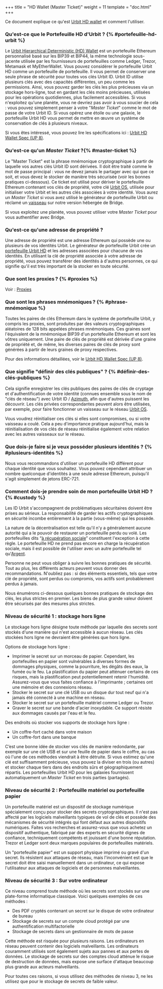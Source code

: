 +++
title = "HD Wallet (Master Ticket)"
weight = 11
template = "doc.html"
+++

Ce document explique ce qu'est [Urbit HD wallet](https://developers.urbit.org/reference/glossary/hdwallet) et comment l'utiliser.

### Qu'est-ce que le Portefeuille HD d'Urbit ? {% #portefeuille-hd-urbit %}

Le [Urbit Hierarchical Deterministic (HD) Wallet](https://developers.urbit.org/reference/glossary/hdwallet) est un portefeuille Ethereum personnalisé basé sur les BIP39 et BIP44, la même technologie sous-jacente utilisée par les fournisseurs de portefeuilles comme Ledger, Trezor, Metamask et MyEtherWallet. Vous pouvez considérer le portefeuille Urbit HD comme un portefeuille de portefeuille. Il vous permet de conserver une seule phrase de sécurité pour toutes vos clés Urbit ID. Urbit ID utilise plusieurs clés avec des capacités différentes, un peu comme les permissions. Ainsi, vous pouvez garder les clés les plus précieuses via un stockage hors-ligne, tout en gardant les clés moins précieuses, utilisées pour les opérations quotidiennes, plus facilement accessibles. Si vous n'exploitez qu'une planète, vous ne devriez pas avoir à vous soucier de cela : vous pouvez simplement penser à votre "*Master Ticket*" comme le mot de passe de votre Urbit ID. Si vous opérez une étoile ou une galaxie, le portefeuille Urbit HD vous permet de mettre en œuvre un système de conservation de clés à plusieurs niveaux.

Si vous êtes intéressé, vous pouvez lire les spécifications ici : [Urbit HD Wallet Spec (UP 8)](https://github.com/urbit/proposals/blob/master/008-urbit-hd-wallet.md).

### Qu'est-ce qu'un *Master Ticket* ?{% #master-ticket %}

Le "Master Ticket" est la phrase mnémonique cryptographique à partir de laquelle vos autres clés Urbit ID sont dérivées. Il doit être traité comme le mot de passe principal : vous ne devez jamais le partager avec qui que ce soit, et vous devez le stocker de manière très sécurisée (voir les bonnes pratiques ci-dessous). Ce ticket est utilisé pour dériver le portefeuille Ethereum contenant vos clés de propriété, votre clé [Urbit OS](https://operators.urbit.org/manual/id/hd-wallet#what-is-arvo), utilisée pour initialiser votre Urbit et les autres clés associées à votre identité. Vous aurez un *Master Ticket* si vous avez utilisé le générateur de portefeuille Urbit ou réclamé un [vaisseau](https://developers.urbit.org/reference/glossary/ship) sur notre version hébergée de Bridge.

Si vous exploitez une planète, vous pouvez utiliser votre *Master Ticket* pour vous authentifier avec Bridge.

### Qu'est-ce qu'une adresse de propriété ?

Une adresse de propriété est une adresse Ethereum qui possède une ou plusieurs de vos identités Urbit. Le générateur de portefeuille Urbit crée un [portefeuille Urbit HD](https://developers.urbit.org/reference/glossary/hdwallet) et les adresses associées pour chacune de vos identités. En utilisant la clé de propriété associée à votre adresse de propriété, vous pouvez transférer des identités à d'autres personnes, ce qui signifie qu'il est très important de la stocker en toute sécurité.

### Que sont les proxies ? {% #proxies %}

Voir : [Proxies](https://operators.urbit.org/manual/id/proxies)

### Que sont les phrases mnémoniques ? {% #phrase-mnémonique %}

Toutes les paires de clés Ethereum dans le système de portefeuille Urbit, y compris les proxies, sont produites par des valeurs cryptographiques aléatoires de 128 bits appelées phrases mnémoniques. Ces graines sont l'équivalent de la mnémonique BIP39 d'un portefeuille Ethereum et sont les vôtres uniquement. Une paire de clés de propriété est dérivée d'une graine de propriété et, de même, les diverses paires de clés de proxy sont générées à partir de leurs graines de proxy respectives.

Pour des informations détaillées, voir le [Urbit HD Wallet Spec (UP 8)](https://github.com/urbit/proposals/blob/master/008-urbit-hd-wallet.md).

### Que signifie "définir des clés publiques" ? {% #définir-des-clés-publiques %}

Cela signifie enregistrer les clés publiques des paires de clés de cryptage et d'authentification de votre identité (connues ensemble sous le nom de "clés de réseau") avec Urbit ID / [Azimuth,](https://developers.urbit.org/reference/glossary/azimuth) afin que d'autres puissent les découvrir. Les clés privées correspondantes peuvent alors être utilisées, par exemple, pour faire fonctionner un vaisseau sur le réseau [Urbit OS](https://operators.urbit.org/manual/id/hd-wallet#what-is-arvo).

Vous voudrez réinitialiser ces clés si elles sont compromises, ou si votre vaisseau a coulé. Cela a peu d'importance pratique aujourd'hui, mais la réinitialisation de vos clés de réseau réinitialise également votre relation avec les autres vaisseaux sur le réseau.

### Que dois-je faire si je veux posséder plusieurs identités ? {% #plusieurs-identités %}

Nous vous recommandons d'utiliser un portefeuille HD différent pour chaque identité que vous souhaitez. Vous pouvez cependant attribuer un nombre quelconque d'identités à une seule adresse Ethereum, puisqu'il s'agit simplement de jetons ERC-721.

### Comment dois-je prendre soin de mon portefeuille Urbit HD ? {% #custody %}

Les ID Urbit s'accompagnent de problématiques sécuritaires doivent être prises au sérieux. La responsabilité de garder les actifs cryptographiques en sécurité incombe entièrement à la partie (vous-même) qui les possède.

La nature de la décentralisation est telle qu'il n'y a généralement aucune autorité qui a le pouvoir de restaurer un portefeuille perdu ou volé. Les portefeuilles dits “[à récupération sociale](https://vitalik.ca/general/2021/01/11/recovery.html)” constituent l'exception à cette règle. Le portefeuille HD ne prend pas encore en charge la récupération sociale, mais il est possible de l'utiliser avec un autre portefeuille tel qu'[Argent](https://www.argent.xyz/).

Personne ne peut vous obliger à suivre les bonnes pratiques de sécurité. Tout au plus, les différents acteurs peuvent vous donner des recommandations. N'oubliez pas : si des éléments essentiels, tels que votre clé de propriété, sont perdus ou compromis, vos actifs sont probablement perdus à jamais.

Nous énumérons ci-dessous quelques bonnes pratiques de stockage des clés, les plus strictes en premier. Les biens de plus grande valeur doivent être sécurisés par des mesures plus strictes.

### Niveau de sécurité 1 : stockage hors ligne

Le stockage hors ligne désigne toute méthode par laquelle des secrets sont stockés d'une manière qui n'est accessible à aucun réseau. Les clés stockées hors ligne ne devraient être générées que hors ligne.

Options de stockage hors ligne :

- Imprimer le secret sur un morceau de papier. Cependant, les portefeuilles en papier sont vulnérables à diverses formes de dommages physiques, comme la pourriture, les dégâts des eaux, la fumée ou le feu. La plastification du papier peut atténuer certains de ces risques, mais la plastification peut potentiellement retenir l'humidité. Assurez-vous que vous faites confiance à l'imprimante ; certaines ont une mémoire et des connexions réseau.
- Stocker le secret sur une clé USB ou un disque dur tout neuf qui n'a jamais été connecté à une machine en réseau.
- Stocker le secret sur un portefeuille matériel comme Ledger ou Trezor.
- Graver le secret sur une bande d'acier inoxydable. Ce support résiste aux dommages causés par l'eau et le feu.

Des endroits où stocker vos supports de stockage hors ligne :

- Un coffre-fort caché dans votre maison
- Un coffre-fort dans une banque

C’est une bonne idée de stocker vos clés de manière redondante, par exemple sur une clé USB et sur une feuille de papier dans le coffre, au cas où l'une de ces méthodes viendrait à être détruite. Si vous estimez qu'une clé est suffisamment précieuse, vous pouvez la diviser en trois (ou autres) et stocker chaque tiers dans des endroits sûrs et géographiquement répartis. Les portefeuilles Urbit HD pour les galaxies fournissent automatiquement un *Master Ticket* en trois parties (partagés).

### Niveau de sécurité 2 : Portefeuille matériel ou portefeuille papier

Un portefeuille matériel est un dispositif de stockage numérique spécialement conçu pour stocker des secrets cryptographiques. Il n'est pas affecté par les logiciels malveillants typiques de vol de clés et possède des mécanismes de sécurité intégrés qui font défaut aux autres dispositifs numériques. Faites vos recherches et assurez-vous que vous achetez un dispositif authentique, fabriqué par des experts en sécurité dignes de confiance, techniquement compétents et jouissant d'une bonne réputation. Trezor et Ledger sont deux marques populaires de portefeuilles matériels.

Un "portefeuille papier" est un support physique imprimé ou gravé d'un secret. Ils résistent aux attaques de réseau, mais l'inconvénient est que le secret doit être saisi manuellement dans un ordinateur, ce qui expose l'utilisateur aux attaques de logiciels et de personnes malveillantes.

### Niveau de sécurité 3 : Sur votre ordinateur

Ce niveau comprend toute méthode où les secrets sont stockés sur une plate-forme informatique classique. Voici quelques exemples de ces méthodes :

- Des PDF cryptés contenant un secret sur le disque de votre ordinateur de bureau
- Stockage de secrets sur un compte cloud protégé par une authentification multifactorielle
- Stockage de secrets dans un gestionnaire de mots de passe

Cette méthode est risquée pour plusieurs raisons. Les ordinateurs en réseau peuvent contenir des logiciels malveillants. Les ordinateurs couramment utilisés sont également sujets aux pannes et aux pertes de données. Le stockage de secrets sur des comptes cloud atténue le risque de destruction de données, mais expose une surface d'attaque beaucoup plus grande aux acteurs malveillants.

Pour toutes ces raisons, si vous utilisez des méthodes de niveau 3, ne les utilisez que pour le stockage de secrets de faible valeur.
